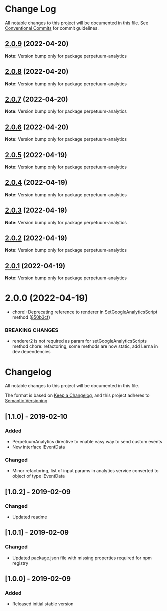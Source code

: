 # Change Log

All notable changes to this project will be documented in this file.
See [Conventional Commits](https://conventionalcommits.org) for commit guidelines.

## [2.0.9](https://github.com/nrozic/perpetuum-ng-analytics/compare/perpetuum-analytics@2.0.7...perpetuum-analytics@2.0.9) (2022-04-20)

**Note:** Version bump only for package perpetuum-analytics

## [2.0.8](https://github.com/nrozic/perpetuum-ng-analytics/compare/perpetuum-analytics@2.0.7...perpetuum-analytics@2.0.8) (2022-04-20)

**Note:** Version bump only for package perpetuum-analytics

## [2.0.7](https://github.com/nrozic/perpetuum-ng-analytics/compare/perpetuum-analytics@2.0.6...perpetuum-analytics@2.0.7) (2022-04-20)

**Note:** Version bump only for package perpetuum-analytics

## [2.0.6](https://github.com/nrozic/perpetuum-ng-analytics/compare/perpetuum-analytics@2.0.5...perpetuum-analytics@2.0.6) (2022-04-20)

**Note:** Version bump only for package perpetuum-analytics

## [2.0.5](https://github.com/nrozic/perpetuum-ng-analytics/compare/perpetuum-analytics@2.0.4...perpetuum-analytics@2.0.5) (2022-04-19)

**Note:** Version bump only for package perpetuum-analytics

## [2.0.4](https://github.com/nrozic/perpetuum-ng-analytics/compare/perpetuum-analytics@2.0.3...perpetuum-analytics@2.0.4) (2022-04-19)

**Note:** Version bump only for package perpetuum-analytics

## [2.0.3](https://github.com/nrozic/perpetuum-ng-analytics/compare/perpetuum-analytics@2.0.2...perpetuum-analytics@2.0.3) (2022-04-19)

**Note:** Version bump only for package perpetuum-analytics

## [2.0.2](https://github.com/nrozic/perpetuum-ng-analytics/compare/perpetuum-analytics@2.0.1...perpetuum-analytics@2.0.2) (2022-04-19)

**Note:** Version bump only for package perpetuum-analytics

## [2.0.1](https://github.com/nrozic/perpetuum-ng-analytics/compare/perpetuum-analytics@2.0.0...perpetuum-analytics@2.0.1) (2022-04-19)

**Note:** Version bump only for package perpetuum-analytics

# 2.0.0 (2022-04-19)

-   chore!: Deprecating reference to renderer in SetGoogleAnalyticsScript method ([850b3cf](https://github.com/nrozic/perpetuum-ng-analytics/commit/850b3cf07ec02bc152b0b4ecb5bb811e69554f2f))

### BREAKING CHANGES

-   renderer2 is not required as param for setGoogleAnalyticsScripts method
    chore: refactoring, some methods are now static, add Lerna in dev dependencies

# Changelog

All notable changes to this project will be documented in this file.

The format is based on [Keep a Changelog](https://keepachangelog.com/en/1.0.0/),
and this project adheres to [Semantic Versioning](https://semver.org/spec/v2.0.0.html).

## [1.1.0] - 2019-02-10

### Added

-   PerpetuumAnalytics directive to enable easy way to send custom events
-   New interface IEventData

### Changed

-   Minor refactoring, list of input params in analytics service converted to object of type IEventData

## [1.0.2] - 2019-02-09

### Changed

-   Updated readme

## [1.0.1] - 2019-02-09

### Changed

-   Updated package.json file with missing properties required for npm registry

## [1.0.0] - 2019-02-09

### Added

-   Released initial stable version
